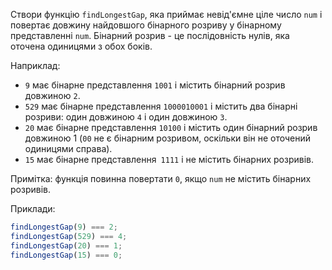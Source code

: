 Створи функцію `findLongestGap`, яка приймає невід'ємне ціле число `num` і повертає
довжину найдовшого бінарного розриву у бінарному представленні `num`.
Бінарний розрив - це послідовність нулів, яка оточена одиницями з обох боків.

Наприклад:

- `9` має бінарне представлення `1001` і містить бінарний розрив довжиною `2`.
- `529` має бінарне представлення `1000010001` і містить два бінарні розриви: один довжиною `4` і один довжиною `3`.
- `20` має бінарне представлення `10100` і містить один бінарний розрив довжиною 1 (`00`
  не є бінарним розривом, оскільки він не оточений одиницями справа).
- `15` має бінарне представлення` 1111` і не містить бінарних розривів.

Примітка: функція повинна повертати `0`, якщо `num` не містить бінарних розривів.

Приклади:

```javascript
findLongestGap(9) === 2;
findLongestGap(529) === 4;
findLongestGap(20) === 1;
findLongestGap(15) === 0;
```
